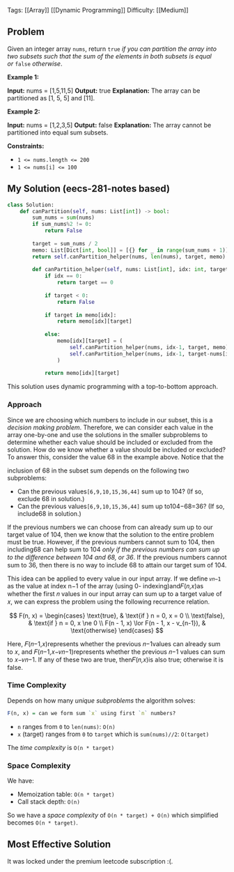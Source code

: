 Tags: [[Array]] [[Dynamic Programming]]
Difficulty: [[Medium]]

## Problem
Given an integer array `nums`, return `true` _if you can partition the array into two subsets such that the sum of the elements in both subsets is equal or_ `false` _otherwise_.

**Example 1:**

**Input:** nums = [1,5,11,5]
**Output:** true
**Explanation:** The array can be partitioned as [1, 5, 5] and [11].

**Example 2:**

**Input:** nums = [1,2,3,5]
**Output:** false
**Explanation:** The array cannot be partitioned into equal sum subsets.

**Constraints:**

- `1 <= nums.length <= 200`
- `1 <= nums[i] <= 100`

## My Solution (eecs-281-notes based)

```python
class Solution:
	def canPartition(self, nums: List[int]) -> bool:
		sum_nums = sum(nums)
		if sum_nums%2 != 0:
			return False
		
		target = sum_nums / 2
		memo: List[Dict[int, bool]] = [{} for _ in range(sum_nums + 1)]
		return self.canPartition_helper(nums, len(nums), target, memo)
		  
		def canPartition_helper(self, nums: List[int], idx: int, target: int, memo: List[int]) -> bool:
			if idx == 0:
				return target == 0
			
			if target < 0:
				return False
			
			if target in memo[idx]:
				return memo[idx][target]
			
			else:
				memo[idx][target] = (
					self.canPartition_helper(nums, idx-1, target, memo) or
					self.canPartition_helper(nums, idx-1, target-nums[idx-1], memo)
				)
			
			return memo[idx][target]
```

This solution uses dynamic programming with a top-to-bottom approach.

### Approach
Since we are choosing which numbers to include in our subset, this is a *decision making problem*. Therefore, we can consider each value in the array one-by-one and use the solutions in the smaller subproblems to determine whether each value should be included or excluded from the solution. How do we know whether a value should be included or excluded? To answer this, consider the value 68 in the example above. Notice that the

inclusion of 68 in the subset sum depends on the following two subproblems:
- Can the previous values`[6,9,10,15,36,44]` sum up to 104? (If so, exclude 68 in solution.)
- Can the previous values`[6,9,10,15,36,44]` sum up to104−68=36? (If so, include68 in solution.)

If the previous numbers we can choose from can already sum up to our target value of 104, then we know that the solution to the entire problem must be true. However, if the previous numbers cannot sum to 104, then including68 can help sum to 104 _only if the previous numbers can sum up to the diﬀerence between 104 and 68, or 36_. If the previous numbers cannot sum to 36, then there is no way to include 68 to attain our target sum of 104.

This idea can be applied to every value in our input array. If we define `𝑣𝑛−1` as the value at index n−1 of the array (using 0- indexing)and𝐹(𝑛,𝑥)as whether the first 𝑛 values in our input array can sum up to a target value of 𝑥, we can express the problem using the following recurrence relation.

$$
F(n, x) =
\begin{cases}
\text{true}, & \text{if } n = 0, x = 0 \\
\text{false}, & \text{if } n = 0, x \ne 0 \\
F(n - 1, x) \lor F(n - 1, x - v_{n-1}), & \text{otherwise}
\end{cases}
$$


Here, 𝐹(𝑛−1,𝑥)represents whether the previous 𝑛−1values can already sum to 𝑥, and 𝐹(𝑛−1,𝑥−𝑣𝑛−1)represents whether the previous 𝑛−1 values can sum to 𝑥−𝑣𝑛−1. If any of these two are true, then𝐹(𝑛,𝑥)is also true; otherwise it is false.

### Time Complexity
Depends on how many *unique subproblems* the algorithm solves:

 ```r 
 F(n, x) = can we form sum `x` using first `n` numbers?
```

- `n` ranges from `0` to `len(nums)`: `O(n)`
- `x` (target) ranges from `0` to `target` which is `sum(nums)//2`: `O(target)`

The *time complexity* is `O(n * target)`

### Space Complexity 
We have:
- Memoization table: `O(n * target)`
- Call stack depth: `O(n)`

So we have a *space complexity* of `O(n * target) + O(n)` which simplified becomes `O(n * target)`.
## Most Effective Solution
It was locked under the premium leetcode subscription :(.